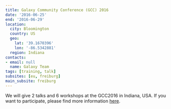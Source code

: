 ```yaml
---
title: Galaxy Community Conference (GCC) 2016
date: '2016-06-25'
end: '2016-06-29'
location:
  city: Bloomington
  country: US
  geo:
    lat: '39.1670396'
    lon: '-86.5342881'
  region: Indiana
contacts:
- email: null
  name: Galaxy Team
tags: [training, talk]
subsites: [eu, freiburg]
main_subsite: freiburg
---
```


We will give 2 talks and 6 workshops at the GCC2016 in Indiana, USA. If you want to participate, please find more information [here](https://gcc2016.iu.edu/).

